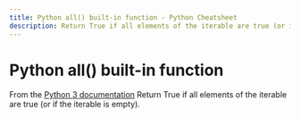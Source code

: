 ```yaml
---
title: Python all() built-in function - Python Cheatsheet
description: Return True if all elements of the iterable are true (or if the iterable is empty).
---
```


# Python all() built-in function

<base-disclaimer>
  <base-disclaimer-title>
    From the <a target="_blank" href="https://docs.python.org/3/library/functions.html#all">Python 3 documentation</a>
  </base-disclaimer-title>
  <base-disclaimer-content>
    Return True if all elements of the iterable are true (or if the iterable is empty).
  </base-disclaimer-content>
</base-disclaimer>

<!-- remove this tag to start editing this page -->
<empty-section />
<!-- remove this tag to start editing this page -->
